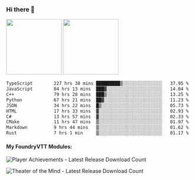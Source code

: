 ### Hi there 👋

<img height="150em" src="https://github-readme-stats.vercel.app/api?username=EddieDover&count_private=true&include_all_commits=true&show_icons=true&theme=dracula&hide_border=false&rank_icon=percentile"/>
<img height="150em" src="https://github-readme-stats.vercel.app/api/top-langs/?username=EddieDover&theme=dracula&hide_border=false&&layout=compact&langs_count=20" />

<!--START_SECTION:waka-->

```txt
TypeScript        227 hrs 38 mins █████████▒░░░░░░░░░░░░░░░   37.95 %
JavaScript        84 hrs 13 mins  ███▓░░░░░░░░░░░░░░░░░░░░░   14.04 %
C++               79 hrs 28 mins  ███▒░░░░░░░░░░░░░░░░░░░░░   13.25 %
Python            67 hrs 21 mins  ██▓░░░░░░░░░░░░░░░░░░░░░░   11.23 %
JSON              34 hrs 22 mins  █▒░░░░░░░░░░░░░░░░░░░░░░░   05.73 %
HTML              17 hrs 33 mins  ▓░░░░░░░░░░░░░░░░░░░░░░░░   02.93 %
C#                13 hrs 57 mins  ▓░░░░░░░░░░░░░░░░░░░░░░░░   02.33 %
CMake             11 hrs 47 mins  ▒░░░░░░░░░░░░░░░░░░░░░░░░   01.97 %
Markdown          9 hrs 44 mins   ▒░░░░░░░░░░░░░░░░░░░░░░░░   01.62 %
Rust              7 hrs 1 min     ▒░░░░░░░░░░░░░░░░░░░░░░░░   01.17 %
```

<!--END_SECTION:waka-->

#### My FoundryVTT Modules:

  ![Player Achievements - Latest Release Download Count](https://img.shields.io/badge/dynamic/json?label=Player%20Achievements%20-%20Downloads@latest&query=assets%5B1%5D.download_count&url=https%3A%2F%2Fapi.github.com%2Frepos%2FEddieDover%2Ffvtt-player-achievements%2Freleases%2Flatest)

  ![Theater of the Mind - Latest Release Download Count](https://img.shields.io/badge/dynamic/json?label=Theater%20Of%20The%20Mind%20-%20Downloads@latest&query=assets%5B1%5D.download_count&url=https%3A%2F%2Fapi.github.com%2Frepos%2FEddieDover%2Ftheater-of-the-mind%2Freleases%2Flatest)

<a rel="me" href="https://techhub.social/@EddieDover"></a>
